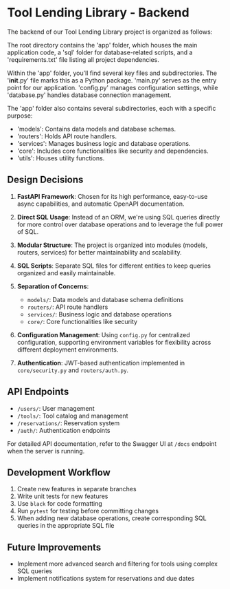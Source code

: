 # Tool Lending Library - Backend

The backend of our Tool Lending Library project is organized as follows:

The root directory contains the 'app' folder, which houses the main application code, a 'sql' folder for database-related scripts, and a 'requirements.txt' file listing all project dependencies.

Within the 'app' folder, you'll find several key files and subdirectories. The '__init__.py' file marks this as a Python package. 'main.py' serves as the entry point for our application. 'config.py' manages configuration settings, while 'database.py' handles database connection management.

The 'app' folder also contains several subdirectories, each with a specific purpose:
- 'models': Contains data models and database schemas.
- 'routers': Holds API route handlers.
- 'services': Manages business logic and database operations.
- 'core': Includes core functionalities like security and dependencies.
- 'utils': Houses utility functions.

## Design Decisions

1. **FastAPI Framework**: Chosen for its high performance, easy-to-use async capabilities, and automatic OpenAPI documentation.

2. **Direct SQL Usage**: Instead of an ORM, we're using SQL queries directly for more control over database operations and to leverage the full power of SQL.

3. **Modular Structure**: The project is organized into modules (models, routers, services) for better maintainability and scalability.

4. **SQL Scripts**: Separate SQL files for different entities to keep queries organized and easily maintainable.

5. **Separation of Concerns**:
   - `models/`: Data models and database schema definitions
   - `routers/`: API route handlers
   - `services/`: Business logic and database operations
   - `core/`: Core functionalities like security

6. **Configuration Management**: Using `config.py` for centralized configuration, supporting environment variables for flexibility across different deployment environments.

7. **Authentication**: JWT-based authentication implemented in `core/security.py` and `routers/auth.py`.

## API Endpoints

- `/users/`: User management
- `/tools/`: Tool catalog and management
- `/reservations/`: Reservation system
- `/auth/`: Authentication endpoints

For detailed API documentation, refer to the Swagger UI at `/docs` endpoint when the server is running.

## Development Workflow

1. Create new features in separate branches
2. Write unit tests for new features
3. Use `black` for code formatting
4. Run `pytest` for testing before committing changes
5. When adding new database operations, create corresponding SQL queries in the appropriate SQL file

## Future Improvements

- Implement more advanced search and filtering for tools using complex SQL queries
- Implement notifications system for reservations and due dates
